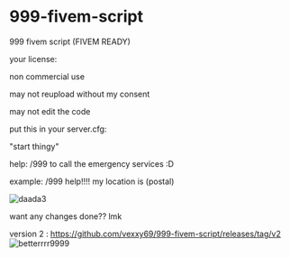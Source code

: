 # 999-fivem-script
999 fivem script (FIVEM READY)


your license:

non commercial use

may not reupload without my consent

may not edit the code

put this in your server.cfg:

"start thingy"

help: 
/999 to call the emergency services :D



example: 
/999 help!!!! my location is (postal) 

![daada3](https://user-images.githubusercontent.com/122513007/232819485-77c97df9-cd18-45f5-aa2f-72b510f7c4e3.JPG)


want any changes done?? lmk 

version 2 : https://github.com/vexxy69/999-fivem-script/releases/tag/v2
![betterrrr9999](https://user-images.githubusercontent.com/122513007/233119355-0e336272-73ec-4604-8f5f-6da795b0761b.JPG)
